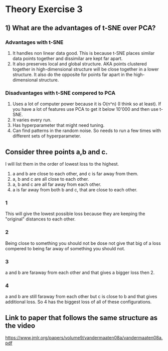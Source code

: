 # Theory Exercise 3

## 1) What are the advantages of t-SNE over PCA?

### Advantages with t-SNE
1. It handles non linear data good. This is because t-SNE places similar data points together and dissimilar are kept far apart.
2. It also preserves local and global structure. AKA points clustered together in high-dimensional structure will be close together in a lower structure. It also do the opposite for points far apart in the high-dimensional structure.

### Disadvantages with t-SNE compered to PCA
1. Uses a lot of computer power because it is O(n^n) (I think so at least). If you have a lot of features use PCA to get it below 10'000 and then use t-SNE.
2. It varies every run.
3. Has hyperparameter that might need tuning.
4. Can find patterns in the random noise. So needs to run a few times with different sets of hyperparameter.

## Consider three points a,b and c.

I will list them in the order of lowest loss to the highest.

1. a and b are close to each other, and c is far away from them.
2. a, b and c are all close to each other.
3. a, b and c are all far away from each other.
4. a is far away from both b and c, that are close to each other.

### 1
This will give the lowest possible loss because they are keeping the "original" distances to each other.

### 2
Being close to something you should not be dose not give that big of a loss compered to being far away of something you should not.

### 3
a and b are faraway from each other and that gives a bigger loss then 2.

### 4
a and b are still faraway from each other but c is close to b and that gives additional loss. So 4 has the biggest loss of all of these configurations.



## Link to paper that follows the same structure as the video
https://www.jmlr.org/papers/volume9/vandermaaten08a/vandermaaten08a.pdf
